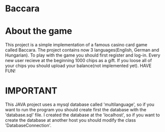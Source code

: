 # Baccara

# About the game
This project is a simple implementation of a famous casino card game called Baccara.
The project contains now 3 languages(English, German and Hungarian).
To play with the game you should first register and log-in. Every new user recieve at the beginning 1000 chips as a gift.
If you loose all of your chips you should upload your balance(not implemented yet).
HAVE FUN!

# IMPORTANT
This JAVA project uses a mysql database called 'multilanguage', so if you want to run the program you should create first the database with the 'database.sql' file. I created the database at the 'localhost', so if you want to create the database at another host you should modify the class 'DatabaseConnection'.


